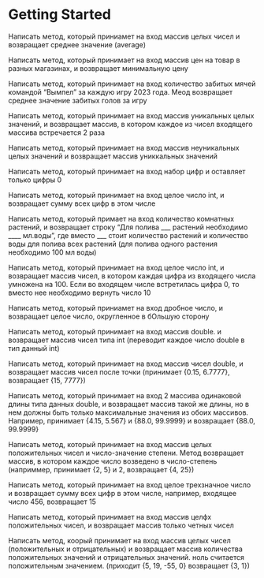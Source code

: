 # Getting Started

Написать метод, который приниамет на вход массив целых чисел и возвращает среднее значение (average)

Написать метод, который принимает на вход массив цен на товар в разных магазинах, и возвращает минимальную цену

Написать метод, который принимает на вход количество забитых мячей командой “Вымпел” за каждую игру 2023 года. Меод возвращает среднее значение забитых голов за игру

Написать метод, который принимает на вход массив уникальных целых значений, и возвращает массив, в котором каждое из чисел входящего массива встречается 2 раза

Написать метод, который принимает на вход массив неуникальных целых значений и возвращает массив униккальных значений

Написать метод, который принимает на вход набор цифр и оставляет только цифры 0

Написать метод, который принимает на вход целое число int, и возвращает сумму всех цифр в этом числе

Написать метод, который примает на вход количество комнатных растений, и возвращает строку “Для полива ___ растений необходимо ____ мл.воды”, где вместо ___ стоит количество растений и количество воды для полива всех растений
(для полива одного растения необходимо 100 мл воды)

Написать метод, который принимает на вход целое число int, и возвращает массив чисел, в котором каждая цифра из входящего числа умножена на 100. Если во входящем числе встретилась цифра 0, то вместо нее необходимо вернуть число 10

Написать метод, который приниамет на вход дробное число, и возвращает целое число, округленное в бОльшую сторону

Написать метод, который принимает на вход массив double. и возвращает массив чисел типа int (переводит каждое число double в тип данный int)

Написать метод, который принимает на вход массив чисел double, и возвращает массив чисел после точки
(принимает {0.15, 6.7777},  возвращает  {15, 7777})

Написать метод, который принимает на вход 2 массива одинаковой длины типа данных double, и возвращает массив такой же длины, но в нем должны быть только максимальные значения из обоих массивов. Например, принимает {4.15, 5.567} и {88.0, 99.9999} и возвращает {88.0, 99.9999}

Написать метод, который принимает на вход массив целых положительных чисел и число-значение степени. Метод  возвращает массив, в котором каждое число возведено в число-степень
(наприммер, принимает {2, 5}  и 2, возвращает {4, 25})

Написать метод, который принимает на вход целое трехзначное число и возвращает сумму всех цифр в этом числе, например, входящее число 456, возвращает 15

Написать метод, который принимает на вход массив целфх положительных чисел, и возвращает массив только четных чисел

Написать метод, коорый принимает на вход массив целых чисел (положительных и отрицательных) и возвращает массив количества положительных значений и отрицательных значений. ноль считается положительным значением.
(приходит {5, 19, -55, 0} возвращает {3, 1})

